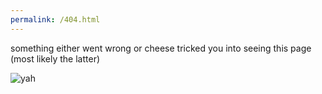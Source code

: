 ```yaml
---
permalink: /404.html
---
```

<p>something either went wrong or cheese tricked you into seeing this page (most likely the latter)</p>

<img src="https://cdn.discordapp.com/attachments/783100375304765492/785630746051346462/1.png" alt="yah">
